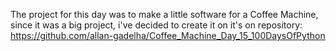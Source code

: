 The project for this day was to make a little software for a Coffee Machine, since it was a big project, i've decided to create it on it's on repository: https://github.com/allan-gadelha/Coffee_Machine_Day_15_100DaysOfPython